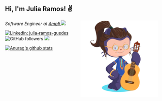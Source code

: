 <h2>Hi, I'm Julia Ramos! &#9996</h2>
<img align='right' src="https://github.com/juliaramosguedes/juliaramosguedes/blob/master/assets/octocat_julia.png?raw=true" width="255">
<p><em>Software Engineer at <a href="https://www.ampli.com.br/graduacao/vestibular/n">Ampli </a><img src="https://media.giphy.com/media/WUlplcMpOCEmTGBtBW/giphy.gif" width="30"> 
</em></p>

<!--![Twitter Follow](https://img.shields.io/twitter/follow/juliaramosdev?label=Follow) -->
[![Linkedin: julia-ramos-guedes](https://img.shields.io/badge/-juliaramosguedes-blue?style=flat-square&logo=Linkedin&logoColor=white&link=https://www.linkedin.com/in/julia-ramos-guedes/)](https://www.linkedin.com/in/julia-ramos-guedes/)
![GitHub followers](https://img.shields.io/github/followers/juliaramosguedes?label=Follow&style=social)
![](https://visitor-badge.glitch.me/badge?page_id=juliaramosguedes.juliaramosguedes)

[![Anurag's github stats](https://github-readme-stats.vercel.app/api?username=juliaramosguedes&hide=issues&count_private=true&show_icons=true&theme=dracula)](https://github.com/anuraghazra/github-readme-stats)

<!--START_SECTION:waka-->
<!--END_SECTION:waka-->
